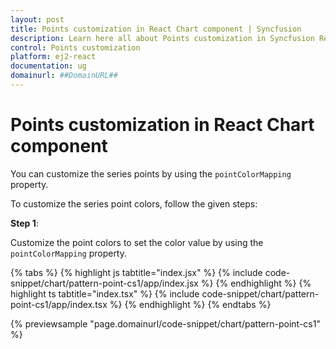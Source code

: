 ```yaml
---
layout: post
title: Points customization in React Chart component | Syncfusion
description: Learn here all about Points customization in Syncfusion React Chart component of Syncfusion Essential JS 2 and more.
control: Points customization 
platform: ej2-react
documentation: ug
domainurl: ##DomainURL##
---
```


# Points customization in React Chart component

You can customize the series points by using the `pointColorMapping` property.

To customize the series point colors, follow the given steps:

**Step 1**:

Customize the point colors to set the color value by using the `pointColorMapping` property.

{% tabs %}
{% highlight js tabtitle="index.jsx" %}
{% include code-snippet/chart/pattern-point-cs1/app/index.jsx %}
{% endhighlight %}
{% highlight ts tabtitle="index.tsx" %}
{% include code-snippet/chart/pattern-point-cs1/app/index.tsx %}
{% endhighlight %}
{% endtabs %}

 {% previewsample "page.domainurl/code-snippet/chart/pattern-point-cs1" %}